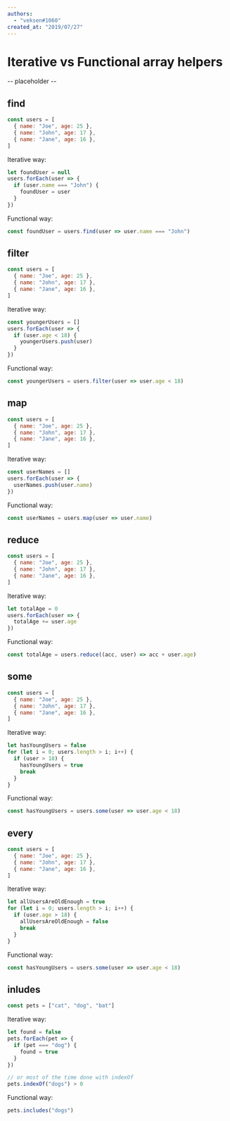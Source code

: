 ```yaml
---
authors:
  - "veksen#1060"
created_at: "2019/07/27"
---
```


# Iterative vs Functional array helpers

-- placeholder --

## find

```js
const users = [
  { name: "Joe", age: 25 },
  { name: "John", age: 17 },
  { name: "Jane", age: 16 },
]
```

Iterative way:

```js
let foundUser = null
users.forEach(user => {
  if (user.name === "John") {
    foundUser = user
  }
})
```

Functional way:

```js
const foundUser = users.find(user => user.name === "John")
```

## filter

```js
const users = [
  { name: "Joe", age: 25 },
  { name: "John", age: 17 },
  { name: "Jane", age: 16 },
]
```

Iterative way:

```js
const youngerUsers = []
users.forEach(user => {
  if (user.age < 18) {
    youngerUsers.push(user)
  }
})
```

Functional way:

```js
const youngerUsers = users.filter(user => user.age < 18)
```

## map

```js
const users = [
  { name: "Joe", age: 25 },
  { name: "John", age: 17 },
  { name: "Jane", age: 16 },
]
```

Iterative way:

```js
const userNames = []
users.forEach(user => {
  userNames.push(user.name)
})
```

Functional way:

```js
const userNames = users.map(user => user.name)
```

## reduce

```js
const users = [
  { name: "Joe", age: 25 },
  { name: "John", age: 17 },
  { name: "Jane", age: 16 },
]
```

Iterative way:

```js
let totalAge = 0
users.forEach(user => {
  totalAge += user.age
})
```

Functional way:

```js
const totalAge = users.reduce((acc, user) => acc + user.age)
```

## some

```js
const users = [
  { name: "Joe", age: 25 },
  { name: "John", age: 17 },
  { name: "Jane", age: 16 },
]
```

Iterative way:

```js
let hasYoungUsers = false
for (let i = 0; users.length > i; i++) {
  if (user > 18) {
    hasYoungUsers = true
    break
  }
}
```

Functional way:

```js
const hasYoungUsers = users.some(user => user.age < 18)
```

## every

```js
const users = [
  { name: "Joe", age: 25 },
  { name: "John", age: 17 },
  { name: "Jane", age: 16 },
]
```

Iterative way:

```js
let allUsersAreOldEnough = true
for (let i = 0; users.length > i; i++) {
  if (user.age > 18) {
    allUsersAreOldEnough = false
    break
  }
}
```

Functional way:

```js
const hasYoungUsers = users.some(user => user.age < 18)
```

## inludes

```js
const pets = ["cat", "dog", "bat"]
```

Iterative way:

```js
let found = false
pets.forEach(pet => {
  if (pet === "dog") {
    found = true
  }
})

// or most of the time done with indexOf
pets.indexOf("dogs") > 0
```

Functional way:

```js
pets.includes("dogs")
```
